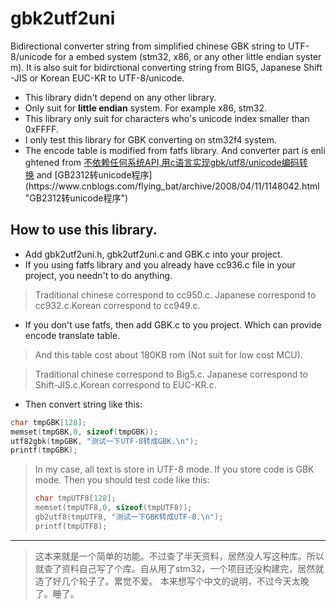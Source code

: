 # gbk2utf2uni

Bidirectional converter string from simplified chinese GBK string to UTF-8/unicode for a embed system (stm32, x86, or any other little endian systerm). It is also suit for bidirctional converting string from BIG5, Japanese Shift-JIS or Korean EUC-KR to UTF-8/unicode.

* This library didn't depend on any other library.
* Only suit for **little endian** system. For example x86, stm32.
* This library only suit for characters who's unicode index smaller than 0xFFFF.
* I only test this library for GBK converting on stm32f4 system.
* The encode table is modified from fatfs library. And converter part is enlightened from [不依赖任何系统API,用c语言实现gbk/utf8/unicode编码转换](https://blog.csdn.net/bladeandmaster88/article/details/54837338 "不依赖任何系统API,用c语言实现gbk/utf8/unicode编码转换") and [GB2312转unicode程序](https://www.cnblogs.com/flying_bat/archive/2008/04/11/1148042.html "GB2312转unicode程序")

## How to use this library.
* Add gbk2utf2uni.h, gbk2utf2uni.c and GBK.c into your project.
* If you using fatfs library and you already have cc936.c file in your project, you needn't to do anything.
> Traditional chinese correspond to cc950.c. Japanese correspond to cc932.c.Korean correspond to cc949.c. 

* If you don't use fatfs, then add GBK.c to you project. Which can provide encode translate table. 
> And this table cost about 180KB rom (Not suit for low cost MCU).

> Traditional chinese correspond to Big5.c. Japanese correspond to Shift-JIS.c.Korean correspond to EUC-KR.c. 
* Then convert string like this:
```c
char tmpGBK[128];
memset(tmpGBK,0, sizeof(tmpGBK));
utf82gbk(tmpGBK, "测试一下UTF-8转成GBK.\n");
printf(tmpGBK);
```
> In my case, all text is store in UTF-8 mode.
> If you store code is GBK mode. Then you should test code like this:
> ```C
> char tmpUTF8[128];
> memset(tmpUTF8,0, sizeof(tmpUTF8));
> gb2utf8(tmpUTF8, "测试一下GBK转成UTF-8.\n");
> printf(tmpUTF8);
> ```

-------------------------------
> 这本来就是一个简单的功能。不过查了半天资料，居然没人写这种库。所以就查了资料自己写了个库。自从用了stm32，一个项目还没构建完，居然就造了好几个轮子了。累觉不爱。
> 本来想写个中文的说明，不过今天太晚了。睡了。


